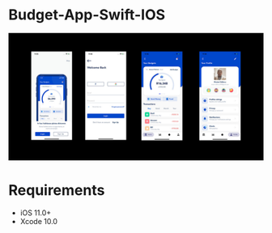 # Budget-App-Swift-IOS


<img src="ss/business preview.jpg" width="600">


<h1>Requirements</h1>

<ul>
  <li>iOS 11.0+</li>
  <li>Xcode 10.0</li>
</ul>



